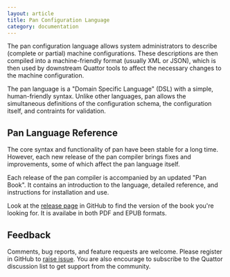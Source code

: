 ```yaml
---
layout: article
title: Pan Configuration Language
category: documentation
---
```


The pan configuration language allows system administrators to
describe (complete or partial) machine configurations.  These
descriptions are then compiled into a machine-friendly format (usually
XML or JSON), which is then used by downstream Quattor tools to affect
the necessary changes to the machine configuration.

The pan language is a "Domain Specific Language" (DSL) with a simple,
human-friendly syntax.  Unlike other languages, pan allows the
simultaneous definitions of the configuration schema, the
configuration itself, and contraints for validation.

Pan Language Reference
----------------------

The core syntax and functionality of pan have been stable for a long
time.  However, each new release of the pan compiler brings fixes and
improvements, some of which affect the pan language itself.

Each release of the pan compiler is accompanied by an updated "Pan
Book".  It contains an introduction to the language, detailed
reference, and instructions for installation and use.

Look at the [release page][panc] in GitHub to find the
version of the book you're looking for. It is availabe in both PDF and
EPUB formats.

Feedback
--------

Comments, bug reports, and feature requests are welcome.  Please
register in GitHub to [raise issue][panc-issues]. You are also encourage to subscribe
to the Quattor discussion list to get support from the community.

[panc]: https://github.com/quattor/pan/releases
[panc-issues]: https://github.com/quattor/pan/issues

